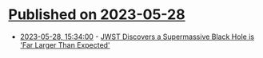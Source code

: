 # [Published on 2023-05-28](index.md)

* [2023-05-28, 15:34:00](https://science.slashdot.org/story/23/05/27/221223/jwst-discovers-a-supermassive-black-hole-is-far-larger-than-expected?utm_source=rss1.0mainlinkanon&utm_medium=feed) - [JWST Discovers a Supermassive Black Hole is 'Far Larger Than Expected'](https://science.slashdot.org/story/23/05/27/221223/jwst-discovers-a-supermassive-black-hole-is-far-larger-than-expected?utm_source=rss1.0mainlinkanon&utm_medium=feed)
